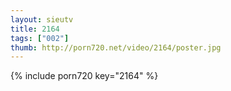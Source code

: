 ```yaml
--- 
layout: sieutv
title: 2164
tags: ["002"]
thumb: http://porn720.net/video/2164/poster.jpg
---
```

{% include porn720 key="2164" %} 

